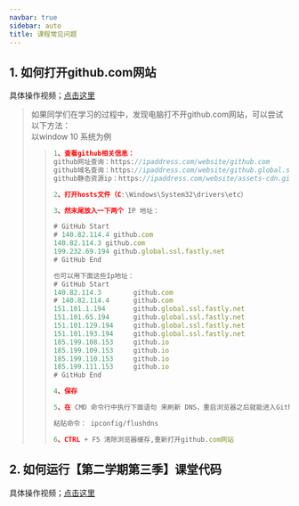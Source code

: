 ```yaml
---
navbar: true
sidebar: auto
title: 课程常见问题
---
```



## 1. 如何打开github.com网站
具体操作视频；[点击这里](https://www.bilibili.com/video/BV14HHhe1Er4/?vd_source=9a6ee0d7e6c1657e4a7381c1f8f18f4b) <br/>
> 如果同学们在学习的过程中，发现电脑打不开github.com网站，可以尝试以下方法：<br/>
> 以window 10 系统为例 <br/>
>> ```js
>> 1、查看github相关信息：
>> github网址查询：https://ipaddress.com/website/github.com
>> github域名查询：https://ipaddress.com/website/github.global.ssl.fastly.net
>> github静态资源ip：https://ipaddress.com/website/assets-cdn.github.com
>> 
>> 2、打开hosts文件（C:\Windows\System32\drivers\etc）
>> 
>> 3、然末尾放入一下两个 IP 地址：
>> 
>> # GitHub Start
>> # 140.82.114.4 github.com
>> 140.82.114.3 github.com
>> 199.232.69.194 github.global.ssl.fastly.net
>> # GitHub End
>>
>> 也可以用下面这些Ip地址：
>> # GitHub Start
>> 140.82.114.3        github.com
>> # 140.82.114.4      github.com
>> 151.101.1.194       github.global.ssl.fastly.net
>> 151.101.65.194      github.global.ssl.fastly.net
>> 151.101.129.194     github.global.ssl.fastly.net
>> 151.101.193.194     github.global.ssl.fastly.net
>> 185.199.108.153     github.io
>> 185.199.109.153     github.io
>> 185.199.110.153     github.io
>> 185.199.111.153     github.io
>> # GitHub End
>> 
>> 4、保存
>> 
>> 5、在 CMD 命令行中执行下面语句 来刷新 DNS，重启浏览器之后就能进入Github 网址
>> 
>> 粘贴命令： ipconfig/flushdns
>>
>> 6、CTRL + F5 清除浏览器缓存,重新打开github.com网站
>> 
>> ```


## 2. 如何运行【第二学期第三季】课堂代码
具体操作视频；[点击这里](https://www.bilibili.com/video/BV1yM2oYoEZE/?vd_source=9a6ee0d7e6c1657e4a7381c1f8f18f4b) <br/>